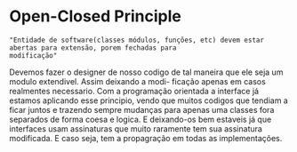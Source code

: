 # Open-Closed Principle

    "Entidade de software(classes módulos, funções, etc) devem estar abertas para extensão, porem fechadas para
    modificação"

Devemos fazer o designer de nosso codigo de tal maneira que ele seja um modulo extendivel. Assim deixando a modi-
ficação apenas em casos realmentes necessario. Com a programação orientada a interface já estamos aplicando esse
principio, vendo que muitos codigos que tendiam a ficar juntos e trazendo sempre mudanças para apenas uma classes
fora separados de forma coesa e logica. E deixando-os bem estaveis já que interfaces usam assinaturas que muito
raramente tem sua assinatura modificada. E caso seja, tem a propagração em todas as implementações.
